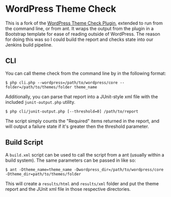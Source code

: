 WordPress Theme Check
=====================

This is a fork of the [WordPress Theme Check Plugin](http://wordpress.org/plugins/theme-check/), extended to run from the command line, or from ant. It wraps the output from the plugin in a Bootstrap template for ease of reading outside of WordPress. The reason for doing this was so I could build the report and checks state into our Jenkins build pipeline. 

CLI
---

You can call theme check from the command line by in the following format:

    $ php cli.php --wordpress=/path/to/wordpress/core --folder=/path/to/themes/folder theme_name

Additionally, you can parse that report into a JUnit-style xml file with the included `junit-output.php` utility.

    $ php cli/junit-output.php [--threshold=0] /path/to/report

The script simply counts the "Required" items returned in the report, and will output a failure state if it's greater then the threshold parameter.

Build Script
------------

A `build.xml` script can be used to call the script from a ant (usually within a build system). The same parameters can be passed in like so:

    $ ant -Dtheme_name=theme_name -Dwordpress_dir=/path/to/wordpress/core -Dtheme_dir=path/to/themes/folder

This will create a `results/html` and `results/xml` folder and put the theme report and the JUnit xml file in those respective directories.
